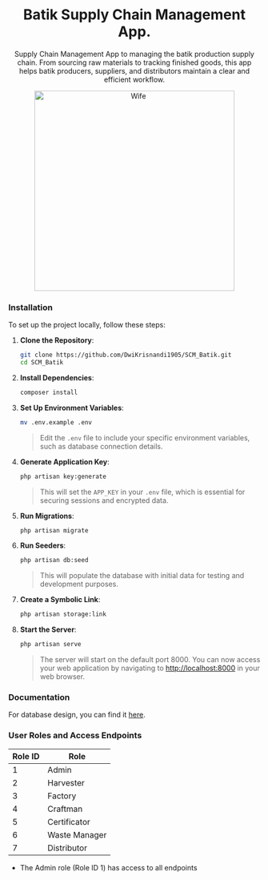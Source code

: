 <h1 align="center">Batik Supply Chain Management App. </h1>

<p align="center">
Supply Chain Management App to managing the batik production supply chain. From sourcing raw materials to tracking finished goods, this app helps batik producers, suppliers, and distributors maintain a clear and efficient workflow.
</p>

<p align="center">
    <img src="https://media1.tenor.com/m/phXC2y9QVa0AAAAd/bocchi-the-rock-kita-ikuyo.gif" alt="Wife" width="400">
</p>

### Installation

To set up the project locally, follow these steps:

1. **Clone the Repository**:
    ```sh
    git clone https://github.com/DwiKrisnandi1905/SCM_Batik.git
    cd SCM_Batik
    ```

2. **Install Dependencies**:
    ```sh
    composer install
    ```

3. **Set Up Environment Variables**:
    ```sh
    mv .env.example .env
    ```
    > Edit the `.env` file to include your specific environment variables, such as database connection details.

4. **Generate Application Key**:
    ```sh
    php artisan key:generate
    ```
    > This will set the `APP_KEY` in your `.env` file, which is essential for securing sessions and encrypted data.

5. **Run Migrations**:
    ```sh
    php artisan migrate
    ```

6. **Run Seeders**:
    ```sh
    php artisan db:seed
    ```
    > This will populate the database with initial data for testing and development purposes.

7. **Create a Symbolic Link**:
    ```sh
    php artisan storage:link
    ```

8. **Start the Server**:
    ```sh
    php artisan serve
    ```
    > The server will start on the default port 8000. You can now access your web application by navigating to [http://localhost:8000](http://localhost:8000) in your web browser.


### Documentation
For database design, you can find it [here](https://dbdiagram.io/d/SCM-Batik-66ac8c9c8b4bb5230e09df06).

### User Roles and Access Endpoints

| Role ID | Role            |
|---------|-----------------|
| 1       | Admin           |
| 2       | Harvester       |
| 3       | Factory         |
| 4       | Craftman        |
| 5       | Certificator    |
| 6       | Waste Manager   |
| 7       | Distributor     |

- The Admin role (Role ID 1) has access to all endpoints